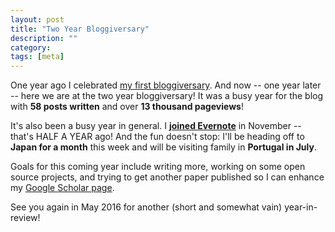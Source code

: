 ```yaml
---
layout: post
title: "Two Year Bloggiversary"
description: ""
category: 
tags: [meta]
---
```


One year ago I celebrated [my first bloggiversary][1]. And now -- one year later -- here we are at the two year bloggiversary! It was a busy year for the blog with **58 posts written** and over **13 thousand pageviews**!

It's also been a busy year in general. I [**joined Evernote**][2] in November -- that's HALF A YEAR ago! And the fun doesn't stop: I'll be heading off to **Japan for a month** this week and will be visiting family in **Portugal in July**. 

Goals for this coming year include writing more, working on some open source projects, and trying to get another paper published so I can enhance my [Google Scholar page][3].

See you again in May 2016 for another (short and somewhat vain) year-in-review!

[1]: http://mark.gg/2014/05/01/one-year-bloggiversary/
[2]: http://mark.gg/2014/11/10/hello-world-evernote/
[3]: https://scholar.google.com/citations?user=orfurNwAAAAJ